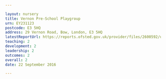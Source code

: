 ```yaml
---

layout: nursery
title: Vernon Pre-School Playgroup
urn: EY231123
postcode: E3 5HQ
address: 29 Vernon Road, Bow, London, E3 5HQ
latestReportUrl: https://reports.ofsted.gov.uk/provider/files/2600592/urn/EY231123.pdf
teaching: 2
development: 2
leadership: 2
outcomes: 2
overall: 2
date: 22 September 2016

---
```

